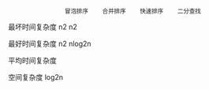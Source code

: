 

                    冒泡排序    合并排序    快速排序    二分查找
最坏时间复杂度          n2                  n2

最好时间复杂度          n2                  nlog2n

平均时间复杂度               

空间复杂度                                  log2n










